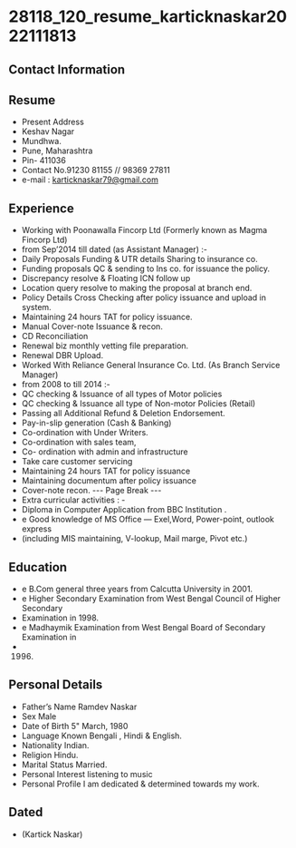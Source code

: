 # 28118_120_resume_karticknaskar2022111813

## Contact Information



## Resume

* Present Address
* Keshav Nagar
* Mundhwa.
* Pune, Maharashtra
* Pin- 411036
* Contact No.91230 81155 // 98369 27811
* e-mail : karticknaskar79@gmail.com


## Experience

* Working with Poonawalla Fincorp Ltd (Formerly known as Magma Fincorp Ltd)
* from Sep’2014 till dated (as Assistant Manager) :-
* Daily Proposals Funding & UTR details Sharing to insurance co.
* Funding proposals QC & sending to Ins co. for issuance the policy.
* Discrepancy resolve & Floating ICN follow up
* Location query resolve to making the proposal at branch end.
* Policy Details Cross Checking after policy issuance and upload in system.
* Maintaining 24 hours TAT for policy issuance.
* Manual Cover-note Issuance & recon.
* CD Reconciliation
* Renewal biz monthly vetting file preparation.
* Renewal DBR Upload.
* Worked With Reliance General Insurance Co. Ltd. (As Branch Service Manager)
* from 2008 to till 2014 :-
* QC checking & Issuance of all types of Motor policies
* QC checking & Issuance all type of Non-motor Policies (Retail)
* Passing all Additional Refund & Deletion Endorsement.
* Pay-in-slip generation (Cash & Banking)
* Co-ordination with Under Writers.
* Co-ordination with sales team,
* Co- ordination with admin and infrastructure
* Take care customer servicing
* Maintaining 24 hours TAT for policy issuance
* Maintaining documentum after policy issuance
* Cover-note recon.
--- Page Break ---
* Extra curricular activities : -
* Diploma in Computer Application from BBC Institution .
* e Good knowledge of MS Office — Exel,Word, Power-point, outlook express
* (including MIS maintaining, V-lookup, Mail marge, Pivot etc.)


## Education

* e B.Com general three years from Calcutta University in 2001.
* e Higher Secondary Examination from West Bengal Council of Higher Secondary
* Examination in 1998.
* e Madhaymik Examination from West Bengal Board of Secondary Examination in
* 1996.


## Personal Details

* Father’s Name Ramdev Naskar
* Sex Male
* Date of Birth 5" March, 1980
* Language Known Bengali , Hindi & English.
* Nationality Indian.
* Religion Hindu.
* Marital Status Married.
* Personal Interest listening to music
* Personal Profile I am dedicated & determined towards my work.


## Dated

* (Kartick Naskar)

